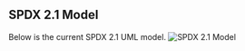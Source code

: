 ## SPDX 2.1 Model

Below is the current SPDX 2.1 UML model. ![SPDX 2.1 Model](SPDX-2.1.jpg
"SPDX 2.1 Model")
